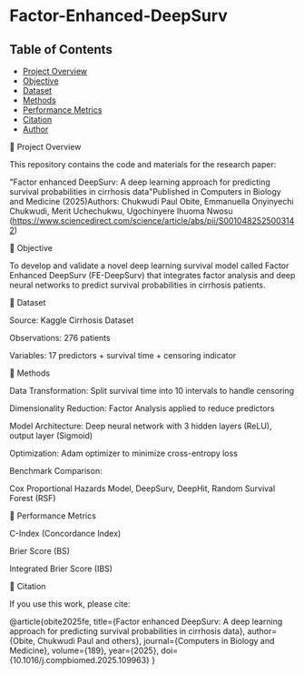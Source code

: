 # Factor-Enhanced-DeepSurv

## Table of Contents
- [Project Overview](#project-overview)
- [Objective](#objective)
- [Dataset](#dataset)
- [Methods](#methods)
- [Performance Metrics](#performance-metrics)
- [Citation](#citation)
- [Author](#author)

📌 Project Overview

This repository contains the code and materials for the research paper:

"Factor enhanced DeepSurv: A deep learning approach for predicting survival probabilities in cirrhosis data"Published in Computers in Biology and Medicine (2025)Authors: Chukwudi Paul Obite, Emmanuella Onyinyechi Chukwudi, Merit Uchechukwu, Ugochinyere Ihuoma Nwosu (https://www.sciencedirect.com/science/article/abs/pii/S0010482525003142)

🎯 Objective

To develop and validate a novel deep learning survival model called Factor Enhanced DeepSurv (FE-DeepSurv) that integrates factor analysis and deep neural networks to predict survival probabilities in cirrhosis patients.

📁 Dataset

Source: Kaggle Cirrhosis Dataset

Observations: 276 patients

Variables: 17 predictors + survival time + censoring indicator

🧠 Methods

Data Transformation: Split survival time into 10 intervals to handle censoring

Dimensionality Reduction: Factor Analysis applied to reduce predictors

Model Architecture: Deep neural network with 3 hidden layers (ReLU), output layer (Sigmoid)

Optimization: Adam optimizer to minimize cross-entropy loss

Benchmark Comparison:

Cox Proportional Hazards Model, DeepSurv, DeepHit, Random Survival Forest (RSF)

🔢 Performance Metrics

C-Index (Concordance Index)

Brier Score (BS)

Integrated Brier Score (IBS)

📜 Citation

If you use this work, please cite:

@article{obite2025fe,
  title={Factor enhanced DeepSurv: A deep learning approach for predicting survival probabilities in cirrhosis data},
  author={Obite, Chukwudi Paul and others},
  journal={Computers in Biology and Medicine},
  volume={189},
  year={2025},
  doi={10.1016/j.compbiomed.2025.109963}
}
